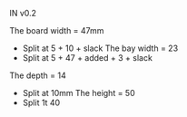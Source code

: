 
IN v0.2

The board width = 47mm
- Split at 5 + 10 + slack
The bay width = 23
- Split at 5 + 47 + added + 3 + slack

The depth = 14
- Split at 10mm
The height = 50
- Split 1t 40